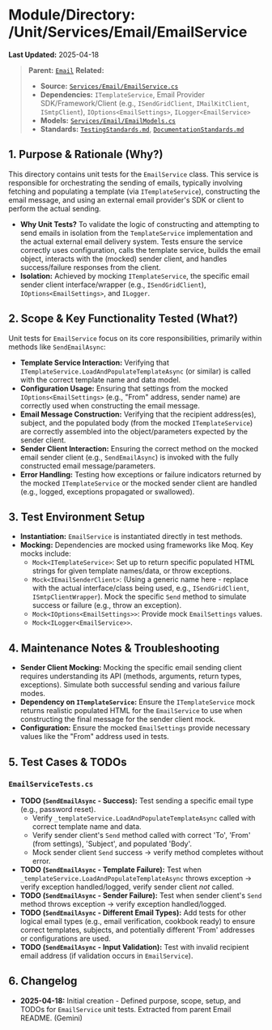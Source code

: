 # Module/Directory: /Unit/Services/Email/EmailService

**Last Updated:** 2025-04-18

> **Parent:** [`Email`](../README.md)
> **Related:**
> * **Source:** [`Services/Email/EmailService.cs`](../../../../../api-server/Services/Email/EmailService.cs)
> * **Dependencies:** `ITemplateService`, Email Provider SDK/Framework/Client (e.g., `ISendGridClient`, `IMailKitClient`, `ISmtpClient`), `IOptions<EmailSettings>`, `ILogger<EmailService>`
> * **Models:** [`Services/Email/EmailModels.cs`](../../../../../api-server/Services/Email/EmailModels.cs)
> * **Standards:** [`TestingStandards.md`](../../../../../Docs/Development/TestingStandards.md), [`DocumentationStandards.md`](../../../../../Docs/Development/DocumentationStandards.md)

## 1. Purpose & Rationale (Why?)

This directory contains unit tests for the `EmailService` class. This service is responsible for orchestrating the sending of emails, typically involving fetching and populating a template (via `ITemplateService`), constructing the email message, and using an external email provider's SDK or client to perform the actual sending.

* **Why Unit Tests?** To validate the logic of constructing and attempting to send emails in isolation from the `TemplateService` implementation and the actual external email delivery system. Tests ensure the service correctly uses configuration, calls the template service, builds the email object, interacts with the (mocked) sender client, and handles success/failure responses from the client.
* **Isolation:** Achieved by mocking `ITemplateService`, the specific email sender client interface/wrapper (e.g., `ISendGridClient`), `IOptions<EmailSettings>`, and `ILogger`.

## 2. Scope & Key Functionality Tested (What?)

Unit tests for `EmailService` focus on its core responsibilities, primarily within methods like `SendEmailAsync`:

* **Template Service Interaction:** Verifying that `ITemplateService.LoadAndPopulateTemplateAsync` (or similar) is called with the correct template name and data model.
* **Configuration Usage:** Ensuring that settings from the mocked `IOptions<EmailSettings>` (e.g., "From" address, sender name) are correctly used when constructing the email message.
* **Email Message Construction:** Verifying that the recipient address(es), subject, and the populated body (from the mocked `ITemplateService`) are correctly assembled into the object/parameters expected by the sender client.
* **Sender Client Interaction:** Ensuring the correct method on the mocked email sender client (e.g., `SendEmailAsync`) is invoked with the fully constructed email message/parameters.
* **Error Handling:** Testing how exceptions or failure indicators returned by the mocked `ITemplateService` or the mocked sender client are handled (e.g., logged, exceptions propagated or swallowed).

## 3. Test Environment Setup

* **Instantiation:** `EmailService` is instantiated directly in test methods.
* **Mocking:** Dependencies are mocked using frameworks like Moq. Key mocks include:
    * `Mock<ITemplateService>`: Set up to return specific populated HTML strings for given template names/data, or throw exceptions.
    * `Mock<IEmailSenderClient>`: (Using a generic name here - replace with the actual interface/class being used, e.g., `ISendGridClient`, `ISmtpClientWrapper`). Mock the specific `Send` method to simulate success or failure (e.g., throw an exception).
    * `Mock<IOptions<EmailSettings>>`: Provide mock `EmailSettings` values.
    * `Mock<ILogger<EmailService>>`.

## 4. Maintenance Notes & Troubleshooting

* **Sender Client Mocking:** Mocking the specific email sending client requires understanding its API (methods, arguments, return types, exceptions). Simulate both successful sending and various failure modes.
* **Dependency on `ITemplateService`:** Ensure the `ITemplateService` mock returns realistic populated HTML for the `EmailService` to use when constructing the final message for the sender client mock.
* **Configuration:** Ensure the mocked `EmailSettings` provide necessary values like the "From" address used in tests.

## 5. Test Cases & TODOs

### `EmailServiceTests.cs`
* **TODO (`SendEmailAsync` - Success):** Test sending a specific email type (e.g., password reset).
    * Verify `_templateService.LoadAndPopulateTemplateAsync` called with correct template name and data.
    * Verify sender client's `Send` method called with correct 'To', 'From' (from settings), 'Subject', and populated 'Body'.
    * Mock sender client `Send` success -> verify method completes without error.
* **TODO (`SendEmailAsync` - Template Failure):** Test when `_templateService.LoadAndPopulateTemplateAsync` throws exception -> verify exception handled/logged, verify sender client *not* called.
* **TODO (`SendEmailAsync` - Sender Failure):** Test when sender client's `Send` method throws exception -> verify exception handled/logged.
* **TODO (`SendEmailAsync` - Different Email Types):** Add tests for other logical email types (e.g., email verification, cookbook ready) to ensure correct templates, subjects, and potentially different 'From' addresses or configurations are used.
* **TODO (`SendEmailAsync` - Input Validation):** Test with invalid recipient email address (if validation occurs in `EmailService`).

## 6. Changelog

* **2025-04-18:** Initial creation - Defined purpose, scope, setup, and TODOs for `EmailService` unit tests. Extracted from parent Email README. (Gemini)

